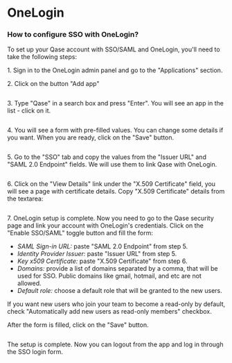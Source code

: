 # OneLogin

### How to configure SSO with OneLogin?

To set up your Qase account with SSO/SAML and OneLogin, you'll need to take the following steps:

1\. Sign in to the OneLogin admin panel and go to the "Applications" section.

2\. Click on the button "Add app"

<figure><img src="https://qase.intercom-attachments-1.com/i/o/387827502/82a5af8f5767d96594b92126/Screenshot_2020-07-24_at_00.44.25.png" alt=""><figcaption></figcaption></figure>

3\. Type "Qase" in a search box and press "Enter". You will see an app in the list - click on it.

<figure><img src="https://qase.intercom-attachments-1.com/i/o/387827522/a7693df1d7c884dfef93924f/Screenshot_2020-07-24_at_00.47.22.png" alt=""><figcaption></figcaption></figure>

4\. You will see a form with pre-filled values. You can change some details if you want. When you are ready, click on the "Save" button.

<figure><img src="https://qase.intercom-attachments-1.com/i/o/387827536/13c7e1f54f8e658f2e87d0e2/Screenshot_2020-07-24_at_00.48.28.png" alt=""><figcaption></figcaption></figure>

5\. Go to the "SSO" tab and copy the values from the "Issuer URL" and "SAML 2.0 Endpoint" fields. We will use them to link Qase with OneLogin.

<figure><img src="https://qase.intercom-attachments-1.com/i/o/387827550/1daa063a3b48153e1c0797d8/Screenshot_2020-07-24_at_00.48.52.png" alt=""><figcaption></figcaption></figure>

6\. Click on the "View Details" link under the "X.509 Certificate" field, you will see a page with certificate details. Copy "X.509 Certificate" details from the textarea:

<figure><img src="https://qase.intercom-attachments-1.com/i/o/387827558/c06d50ca7b08e0b32ff2cb1d/Screenshot_2020-07-24_at_00.50.03.png" alt=""><figcaption></figcaption></figure>

7\. OneLogin setup is complete. Now you need to go to the Qase security page and link your account with OneLogin's credentials. Click on the "Enable SSO/SAML" toggle button and fill the form:

* _SAML Sign-in URL:_ paste "SAML 2.0 Endpoint" from step 5.
* _Identity Provider Issuer:_ paste "Issuer URL" from step 5.
* _Key x509 Certificate:_ paste "X.509 Certificate" from step 6.
* _Domains:_ provide a list of domains separated by a comma, that will be used for SSO. Public domains like gmail, hotmail, and etc are not allowed.
* _Default role:_ choose a default role that will be granted to the new users.

If you want new users who join your team to become a read-only by default, check "Automatically add new users as read-only members" checkbox.

After the form is filled, click on the "Save" button.

<figure><img src="https://qase.intercom-attachments-1.com/i/o/387827563/986c7fa88a469e2808bf26f0/qase_sso_setup.png" alt=""><figcaption></figcaption></figure>

The setup is complete. Now you can logout from the app and log in through the SSO login form.
